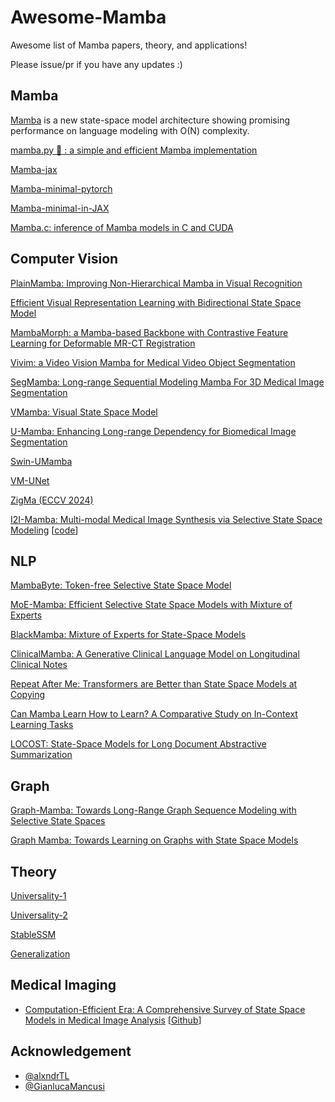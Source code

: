 # Awesome-Mamba
Awesome list of Mamba papers, theory, and applications!

Please issue/pr if you have any updates :)
## Mamba
[Mamba](https://github.com/state-spaces/mamba) is a new state-space model architecture showing promising performance on language modeling with O(N) complexity.

[mamba.py 🐍 : a simple and efficient Mamba implementation](https://github.com/alxndrTL/mamba.py)

[Mamba-jax](https://github.com/vvvm23/mamba-jax)

[Mamba-minimal-pytorch](https://github.com/johnma2006/mamba-minimal)

[Mamba-minimal-in-JAX](https://github.com/radarFudan/mamba-minimal-jax)

[Mamba.c: inference of Mamba models in C and CUDA](https://github.com/kroggen/mamba.c)

## Computer Vision

[PlainMamba: Improving Non-Hierarchical Mamba in Visual Recognition](https://arxiv.org/abs/2403.17695)

[Efficient Visual Representation Learning with Bidirectional State Space Model](https://github.com/hustvl/Vim)

[MambaMorph: a Mamba-based Backbone with Contrastive Feature Learning for Deformable MR-CT Registration](https://github.com/Guo-Stone/MambaMorph)

[Vivim: a Video Vision Mamba for Medical Video Object Segmentation](https://github.com/scott-yjyang/Vivim)

[SegMamba: Long-range Sequential Modeling Mamba For 3D Medical Image Segmentation](https://github.com/ge-xing/SegMamba)

[VMamba: Visual State Space Model](https://github.com/MzeroMiko/VMamba)

[U-Mamba: Enhancing Long-range Dependency for Biomedical Image Segmentation](https://github.com/bowang-lab/U-Mamba)

[Swin-UMamba](https://github.com/JiarunLiu/Swin-UMamba)

[VM-UNet](https://github.com/JCruan519/VM-UNet)

[ZigMa (ECCV 2024)](https://taohu.me/zigma/)

[I2I-Mamba: Multi-modal Medical Image Synthesis via Selective State Space Modeling](https://arxiv.org/abs/2405.14022) [[code](https://github.com/icon-lab/I2I-Mamba)]

## NLP

[MambaByte: Token-free Selective State Space Model](https://github.com/kyegomez/MambaByte)

[MoE-Mamba: Efficient Selective State Space Models with Mixture of Experts](https://arxiv.org/abs/2401.04081)

[BlackMamba: Mixture of Experts for State-Space Models](https://static1.squarespace.com/static/658ded386c43c219ee47caba/t/65bd73200920d050ccbac40c/1706914594353/blackMamba.pdf)

[ClinicalMamba: A Generative Clinical Language Model on Longitudinal Clinical Notes](https://arxiv.org/abs/2403.05795)

[Repeat After Me: Transformers are Better than State Space Models at Copying](https://arxiv.org/pdf/2402.01032.pdf)

[Can Mamba Learn How to Learn? A Comparative Study on In-Context Learning Tasks](https://arxiv.org/pdf/2402.04248.pdf)

[LOCOST: State-Space Models for Long Document Abstractive Summarization](https://arxiv.org/abs/2401.17919)

## Graph

[Graph-Mamba: Towards Long-Range Graph Sequence Modeling with Selective State Spaces](https://github.com/bowang-lab/Graph-Mamba)

[Graph Mamba: Towards Learning on Graphs with State Space Models](https://arxiv.org/abs/2402.08678)

## Theory

[Universality-1](https://arxiv.org/abs/2309.13414)

[Universality-2](https://arxiv.org/abs/2307.11888)

[StableSSM](http://arxiv.org/abs/2311.14495)

[Generalization](https://openreview.net/forum?id=EGjvMcKrrl&noteId=eWRltAW3XY)

## Medical Imaging

- [Computation-Efficient Era: A Comprehensive Survey of State Space Models in Medical Image Analysis](https://arxiv.org/abs/2406.03430) [[Github](https://github.com/xmindflow/Awesome_Mamba)]

## Acknowledgement

- [@alxndrTL](https://github.com/alxndrTL) 
- [@GianlucaMancusi](https://github.com/GianlucaMancusi)

